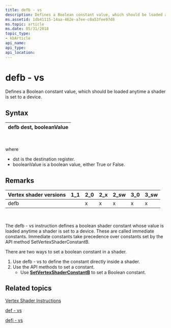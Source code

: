 ```yaml
---
title: defb - vs
description: Defines a Boolean constant value, which should be loaded anytime a shader is set to a device.
ms.assetid: 1db41115-14aa-462e-a7ee-c0a53fee97d8
ms.topic: article
ms.date: 05/31/2018
topic_type: 
- kbArticle
api_name: 
api_type: 
api_location: 
---
```


# defb - vs

Defines a Boolean constant value, which should be loaded anytime a shader is set to a device.

## Syntax



| defb dest, booleanValue |
|-------------------------|



 

where

-   dst is the destination register.
-   booleanValue is a boolean value, either True or False.

## Remarks



| Vertex shader versions | 1\_1 | 2\_0 | 2\_x | 2\_sw | 3\_0 | 3\_sw |
|------------------------|------|------|------|-------|------|-------|
| defb                   |      | x    | x    | x     | x    | x     |



 

The defb - vs instruction defines a boolean shader constant whose value is loaded anytime a shader is set to a device. These are called immediate constants. Immediate constants take precedence over constants set by the API method SetVertexShaderConstantB.

There are two ways to set a boolean constant in a shader.

1.  Use defb - vs to define the constant directly inside a shader.
2.  Use the API methods to set a constant.
    -   Use [**SetVertexShaderConstantB**](https://docs.microsoft.com/windows/desktop/api/d3d9helper/nf-d3d9helper-idirect3ddevice9-setvertexshaderconstantb) to set a Boolean constant.

## Related topics

<dl> <dt>

[Vertex Shader Instructions](dx9-graphics-reference-asm-vs-instructions.md)
</dt> <dt>

[def - vs](def---vs.md)
</dt> <dt>

[defi - vs](defi---vs.md)
</dt> </dl>

 

 




